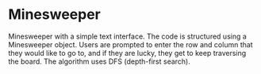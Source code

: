 # Minesweeper
Minesweeper with a simple text interface. The code is structured using a Minesweeper object. Users are prompted to enter the row and column that they would like to go to, and if they are lucky, they get to keep traversing the board. The algorithm uses DFS (depth-first search). 
